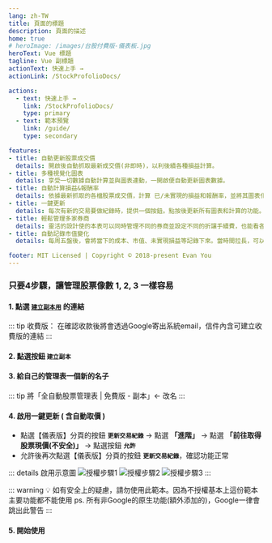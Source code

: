 ```yaml
---
lang: zh-TW
title: 頁面的標題
description: 頁面的描述
home: true
# heroImage: /images/台股付費版-儀表板.jpg
heroText: Vue 標題
tagline: Vue 副標題
actionText: 快速上手 →
actionLink: /StockProfolioDocs/

actions:
  - text: 快速上手 →
    link: /StockProfolioDocs/
    type: primary
  - text: 範本預覽
    link: /guide/
    type: secondary

features:
- title: 自動更新股票成交價
  details: 開啟後自動抓取最新成交價(非即時)，以利後續各種損益計算。
- title: 多種視覺化圖表
  details: 享受一切數據自動計算並與圖表連動，一開啟便自動更新圖表數據。
- title: 自動計算損益&報酬率
  details: 依據最新抓取的各檔股票成交價，計算 已/未實現的損益和報酬率，並將其圖表化。
- title: 一鍵更新
  details: 每次有新的交易要做紀錄時，提供一個按鈕。點按後更新所有圖表和計算的功能。
- title: 輕鬆管理多家券商
  details: 靈活的設計使的本表可以同時管理不同的券商並設定不同的折讓手續費，也能看各券商/分類的占比圖。
- title: 自動記錄市值變化
  details: 每周五盤後，會將當下的成本、市值、未實現損益等記錄下來。當時間拉長，可以觀察到自己投資的曲線變化，是付費版的其中一個大功能！

footer: MIT Licensed | Copyright © 2018-present Evan You
---
```


### 只要4步驟，讓管理股票像數 1, 2, 3 一樣容易

#### 1. 點選 [`建立副本用`](https://octodex.github.com/images/minion.png) 的連結

   ::: tip 收費版： 在確認收款後將會透過Google寄出系統email，信件內含可建立收費版的連結
   :::

#### 2. 點選按鈕 `建立副本`

#### 3. 給自己的管理表一個新的名子
   ::: tip 將「全自動股票管理表 | 免費版 - 副本」← 改名
   :::

#### 4. 啟用一鍵更新 ( 含自動取價 )
   - 點選【儀表版】分頁的按鈕 __`更新交易紀錄`__ → 點選 __「進階」__ → 點選  __「前往取得股票現價(不安全)」__ → 點選按鈕 __`允許`__
   - 允許後再次點選【儀表版】分頁的按鈕 __`更新交易紀錄`__，確認功能正常
   
   ::: details 啟用示意圖
   ![授權步驟1](/images/授權步驟1.jpg)
   ![授權步驟2](/images/授權步驟2.jpg)
   ![授權步驟3](/images/授權步驟3.jpg)
   :::

   ::: warning 💡 如有安全上的疑慮，請勿使用此範本。因為不授權基本上這份範本主要功能都不能使用
   ps. 所有非Google的原生功能(額外添加的)，Google一律會跳出此警告
   :::

#### 5. 開始使用 